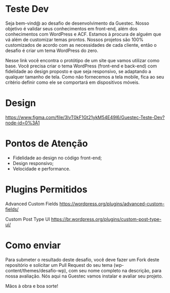 # Teste Dev

Seja bem-vind@ ao desafio de desenvolvimento da Guestec. Nosso objetivo é validar seus conhecimentos em front-end, além dos conhecimentos com WordPress e ACF. Estamos à procura de alguém que vá além de customizar temas prontos. Nossos projetos são 100% customizados de acordo com as necessidades de cada cliente, então o desafio é criar um tema WordPress do zero.

Nesse link você encontra o protótipo de um site que vamos utilizar como base. Você precisa criar o tema WordPress (front-end e back-end) com fidelidade ao design proposto e que seja responsivo, se adaptando a qualquer tamanho de tela. Como não fornecemos a tela mobile, fica ao seu critério definir como ele se comportará em dispositivos móveis.

# Design

https://www.figma.com/file/3lvT0kF1Gt21ykM54E49l6/Guestec-Teste-Dev?node-id=0%3A1

# Pontos de Atenção

- Fidelidade ao design no código front-end;
- Design responsivo;
- Velocidade e performance.

# Plugins Permitidos

Advanced Custom Fields
https://wordpress.org/plugins/advanced-custom-fields/

Custom Post Type UI
https://br.wordpress.org/plugins/custom-post-type-ui/

# Como enviar

Para submeter o resultado deste desafio, você deve fazer um Fork deste repositório e solicitar um Pull Request do seu tema (wp-content/themes/desafio-wp), com seu nome completo na descrição, para nossa avaliação. Nós aqui na Guestec vamos instalar e avaliar seu projeto.

Mãos à obra e boa sorte!
